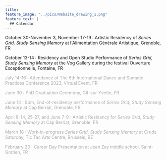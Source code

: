 ```yaml
---
title: 
feature_image: "../pics/Website_drawing_1.png"
feature_text: |
  ## Calendar
---
```


October 30-November 3, November 17-19 : Artistic Residency of *Series Grid, Study Sensing Memory* at l'Alimentation Générale Artistique, Grenoble, FR

October 13-14 : Residency and Open Studio Performance of *Series Grid, Study Sensing Memory* at the Vog Gallery during the festival Ouverture Exceptionnelle, Fontaine, FR

<span style="color:#a8adac">July 14-16 : Attendance of The 6th International Dance and Somatic Practices Conference 2023, Virtual Event, FR</span>

<span style="color:#a8adac">June 30 : PhD Graduation Ceremony, Gif-sur-Yvette, FR</span>

<span style="color:#a8adac">June 14 : 9pm, End-of-residency performance of *Series Grid, Study Sensing Memory* at Cap Berriat, Grenoble, FR</span>

<span style="color:#a8adac">April 8-14, 25-27, and June 7-9 : Artistic Residency for *Series Grid, Study Sensing Memory*  at Cap Berriat, Grenoble, FR</span>

<span style="color:#a8adac">March 18 : Work-in-progress *Series Grid, Study Sensing Memory* at Crude Saturday, Tic Tac Arts Centre, Brussels, BE</span>

<span style="color:#a8adac">February 20 : Career Day Presentation at Jean Zay middle school, Saint-Gratien, FR</span>
